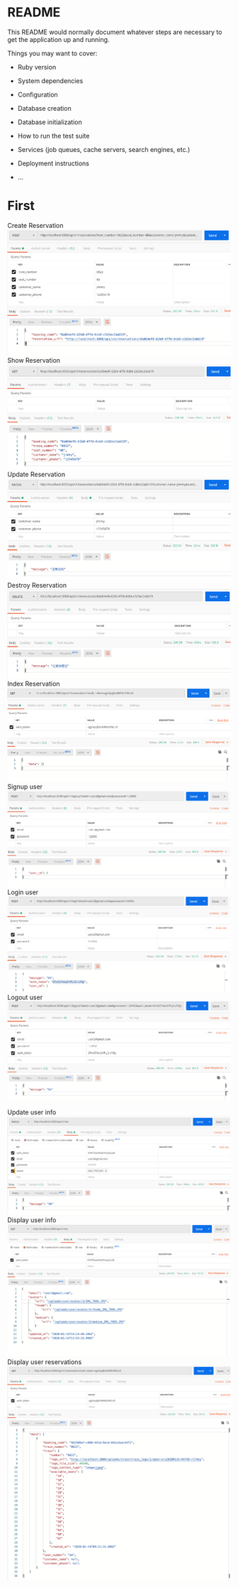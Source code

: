 # README

This README would normally document whatever steps are necessary to get the
application up and running.

Things you may want to cover:

* Ruby version

* System dependencies

* Configuration

* Database creation

* Database initialization

* How to run the test suite

* Services (job queues, cache servers, search engines, etc.)

* Deployment instructions

* ...

# First

Create Reservation
![](public/readme/create_reservation.png)
Show Reservation
![](public/readme/show_reservation.png)
Update Reservation
![](public/readme/update_reservation.png)
Destroy Reservation
![](public/readme/destroy_reservation.png)
Index Reservation
![](public/readme/index_reservation.png)
Signup user
![](public/readme/signup.png)
Login user
![](public/readme/login.png)
Logout user
![](public/readme/logout.png)

Update user info
![](public/readme/update_user.png)
Display user info
![](public/readme/user_info.png)
Display user reservations
![](public/readme/login_user_reservations.png)